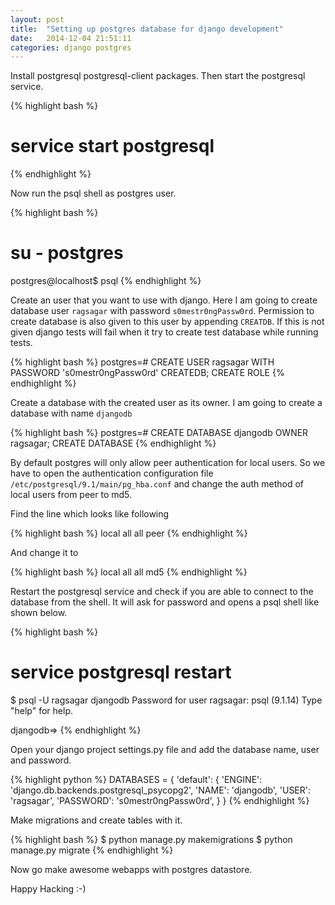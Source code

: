 ```yaml
---
layout: post
title:  "Setting up postgres database for django development"
date:   2014-12-04 21:51:11
categories: django postgres
---
```


Install postgresql postgresql-client packages. Then start the
postgresql service.

{% highlight bash %}
# service start postgresql
{% endhighlight %}

Now run the psql shell as postgres user.

{% highlight bash %}
# su - postgres
postgres@localhost$ psql
{% endhighlight %}

Create an user that you want to use with django. Here I am going
to create database user `ragsagar` with password `s0mestr0ngPassw0rd`.
Permission to create database is also given to this user
by appending `CREATDB`. If this is not given django tests will fail when it
try to create test database while running tests.

{% highlight bash %}
postgres=# CREATE USER ragsagar WITH PASSWORD 's0mestr0ngPassw0rd' CREATEDB;
CREATE ROLE
{% endhighlight %}

Create a database with the created user as its owner. I am going to
create a database with name `djangodb` 

{% highlight bash %}
postgres=# CREATE DATABASE djangodb OWNER ragsagar;
CREATE DATABASE
{% endhighlight %}


By default postgres will only allow peer authentication for local
users. So we have to open the authentication configuration file
`/etc/postgresql/9.1/main/pg_hba.conf` and change the auth method
of local users from peer to md5.

Find the line which looks like following

{% highlight bash %}
local   all             all                                     peer
{% endhighlight %}

And change it to

{% highlight bash %}
local   all             all                                     md5
{% endhighlight %}

Restart the postgresql service and check if you are able to connect to
the database from the shell. It will ask for password and opens a psql
shell like shown below.

{% highlight bash %}
# service postgresql restart
$ psql -U ragsagar djangodb
Password for user ragsagar: 
psql (9.1.14)
Type "help" for help.

djangodb=> 
{% endhighlight %}

Open your django project settings.py file and add the
database name, user and password.

{% highlight python %}
DATABASES = {
    'default': {
        'ENGINE': 'django.db.backends.postgresql_psycopg2',
        'NAME': 'djangodb',
        'USER': 'ragsagar',
        'PASSWORD': 's0mestr0ngPassw0rd',
    }
}
{% endhighlight %}

Make migrations and create tables with it.

{% highlight bash %}
$ python manage.py makemigrations
$ python manage.py migrate
{% endhighlight %}

Now go make awesome webapps with postgres datastore.

Happy Hacking :-)